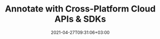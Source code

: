 ---
############################# Static ############################
layout: "product"
date: 2021-04-27T09:31:06+03:00
draft: false

############################# Head ############################
head_title: "Document & Image Annotation Cloud SDKs & REST API"
head_description: "Document Annotation REST API & Cloud SDKs for .NET, Java, PHP, Ruby or cURL commands for REST APIs. Annotate PDF, Word, Excel, PPT, HTML, Image, CAD etc."

############################# Header ############################
title: "Annotate with Cross-Platform Cloud APIs & SDKs"
description: "Annotate documents and images using cURL commands for annotation REST APIs or Cloud SDKs for .NET, Java, PHP, Python & Ruby.‎"

############################# APIs ###############################
apis:
  enable: true

  api:
    # api loop
    - title: "GroupDocs.Viewer Cloud APIs Include"
      
      api_product:
        # api_product loop
        - link: "https://products.groupdocs.com/viewer/curl/"
          img_alt: "GroupDocs.Viewer Cloud for cURL"
          image: "https://www.groupdocs.cloud/templates/groupdocscloud/images/sdk/272x272/groupdocs_viewer-for-curl.png"
          product: "GroupDocs.Viewer for"
          platform: "cURL"
          content: "Send API requests to our cloud-based documents viewer RESTful API and view popular document formats in any language or platform."

        # api_product loop
        - link: "https://products.groupdocs.com/viewer/net/"
          img_alt: "GroupDocs.Viewer Cloud SDK for .NET"
          image: "https://www.groupdocs.cloud/templates/groupdocscloud/images/sdk/272x272/groupdocs_viewer-for-net.png"
          product: "GroupDocs.Viewer for"
          platform: ".NET"
          content: "Enhance your .NET applications with the capabilities to edit document formats using viewer .NET SDK."

          # api_product loop
        - link: "https://products.groupdocs.com/viewer/java/"
          img_alt: "GroupDocs.Viewer Cloud SDK for Java"
          image: "https://www.groupdocs.cloud/templates/groupdocscloud/images/sdk/272x272/groupdocs_viewer-for-java.png"
          product: "GroupDocs.Viewer for"
          platform: "Java"
          content: "Efficiently edit bunch of document formats within Java applications using document viewer SDK for Java."

        



        

    # api loop
    - title: ""
      link: "/viewer"
      label: "View All On Premise APIs"
      api_product:
        # api_product loop
        - link: "https://products.groupdocs.com/viewer/php/"
          img_alt: "GroupDocs.Viewer Cloud SDK for PHP"
          image: "https://www.groupdocs.cloud/templates/groupdocscloud/images/sdk/272x272/groupdocs_viewer-for-php.png"
          product: "GroupDocs.Viewer"
          platform: "Cloud SDK for PHP"
          content: "PHP document editing SDK to quickly and accurately modify documents formats without installing any external software."

        # api_product loop
        - link: "https://products.groupdocs.com/viewer/python/"
          img_alt: "GroupDocs.Viewer Cloud SDK for Python"
          image: "https://www.groupdocs.cloud/templates/groupdocscloud/images/sdk/272x272/groupdocs_viewer-for-python.png"
          product: "GroupDocs.Viewer"
          platform: "Cloud SDK for Python"
          content: "Document viewer SDK for Python to easily manipulate a wide range of document formats directly within your applications."

          
          # api_product loop
        - link: "https://products.groupdocs.com/viewer/ruby/"
          img_alt: "GroupDocs.Viewer Cloud SDK for Ruby"
          image: "https://www.groupdocs.cloud/templates/groupdocscloud/images/sdk/272x272/groupdocs_viewer-for-ruby.png"
          product: "GroupDocs.Viewer"
          platform: "Cloud SDK for Ruby"
          content: "Effortlessly perform document editing operations within your apps using our SDK for Ruby."


    # api loop
    - title: ""
      link: "/viewer"
      label: "View All Cross Platform Apps"
      api_product:
        # api_product loop
        - link: "https://products.groupdocs.app/viewer/node.js"
          img_alt: "GroupDocs.Viewer Cloud SDK for Node.js"
          image: "https://www.groupdocs.cloud/templates/groupdocscloud/images/sdk/272x272/groupdocs_viewer-for-node.png"
          product: "GroupDocs.Viewer"
          platform: "Cloud SDK for Node.js"
          content: "Document viewer SDK for Node.js to efficiently integrate our cloud-based viewer API in your apps."

       

    

############################# Back to top ###############################
back_to_top:
  enable: true
---